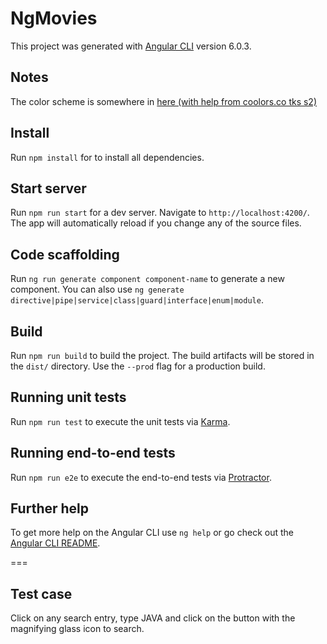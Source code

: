 # NgMovies

This project was generated with [Angular CLI](https://github.com/angular/angular-cli) version 6.0.3.

## Notes

The color scheme is somewhere in [here (with help from coolors.co tks s2)](https://coolors.co/0a2e36-27fb6b-14cc60-036d19-09a129)

## Install

Run `npm install` for to install all dependencies.

## Start server

Run `npm run start` for a dev server. Navigate to `http://localhost:4200/`. The app will automatically reload if you change any of the source files.

## Code scaffolding

Run `ng run generate component component-name` to generate a new component. You can also use `ng generate directive|pipe|service|class|guard|interface|enum|module`.

## Build

Run `npm run build` to build the project. The build artifacts will be stored in the `dist/` directory. Use the `--prod` flag for a production build.

## Running unit tests

Run `npm run test` to execute the unit tests via [Karma](https://karma-runner.github.io).

## Running end-to-end tests

Run `npm run e2e` to execute the end-to-end tests via [Protractor](http://www.protractortest.org/).

## Further help

To get more help on the Angular CLI use `ng help` or go check out the [Angular CLI README](https://github.com/angular/angular-cli/blob/master/README.md).

===

## Test case

Click on any search entry, type JAVA and click on the button with the magnifying glass icon to search.
